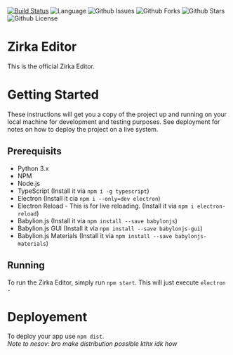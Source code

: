 [![Build Status](https://travis-ci.org/pravumgames/ZirkaEditor.svg?branch=master)](https://travis-ci.org/pravumgames/ZirkaEditor) ![Language](https://img.shields.io/badge/Language-JS%20%26%20TS-success) ![Github Issues](https://img.shields.io/github/issues/pravumgames/ZirkaEditor) ![Github Forks](https://img.shields.io/github/forks/pravumgames/ZirkaEditor) ![Github Stars](https://img.shields.io/github/stars/pravumgames/ZirkaEditor) ![Github License](https://img.shields.io/github/license/pravumgames/ZirkaEditor)

# Zirka Editor
This is the official Zirka Editor.
# Getting Started
These instructions will get you a copy of the project up and running on your local machine for development and testing purposes. See deployment for notes on how to deploy the project on a live system.

## Prerequisits
* Python 3.x
* NPM
* Node.js
* TypeScript (Install it via `npm i -g typescript`)
* Electron (Install it cia `npm i --only=dev electron`)
* Electron Reload - This is for live reloading. (Install it via `npm i electron-reload`)
* Babylion.js (Install it via `npm install --save babylonjs`)
* Babylion.js GUI (Install it via `npm install --save babylonjs-gui`)
* Babylion.js Materials (Install it via `npm install --save babylonjs-materials`)

## Running
To run the Zirka Editor, simply run `npm start`. This will just execute `electron .`
# Deployement
To deploy your app use `npm dist`. 
<br />*Note to nesov: bro make distribution possible kthx idk how*
